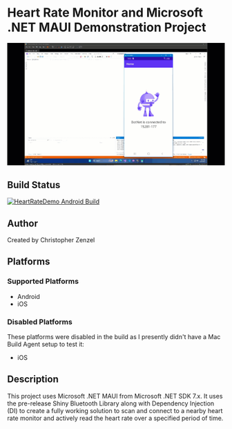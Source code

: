 # Heart Rate Monitor and Microsoft .NET MAUI Demonstration Project

![Demonstration Video](images/demo.gif)

## Build Status

[![HeartRateDemo Android Build](https://github.com/czenzel/HeartRateDemo/actions/workflows/android-build.yml/badge.svg)](https://github.com/czenzel/HeartRateDemo/actions/workflows/android-build.yml)

## Author

Created by Christopher Zenzel

## Platforms

### Supported Platforms

* Android
* iOS

### Disabled Platforms

These platforms were disabled in the build as I presently didn't have a Mac Build Agent setup to test it:

* iOS

## Description

This project uses Microsoft .NET MAUI from Microsoft .NET SDK 7.x. It uses the pre-release Shiny Bluetooth Library along with Dependency Injection (DI) to create a fully working solution to scan and connect to a nearby heart rate monitor and actively read the heart rate over a specified period of time.
